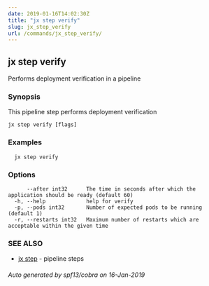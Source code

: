 ```yaml
---
date: 2019-01-16T14:02:30Z
title: "jx step verify"
slug: jx_step_verify
url: /commands/jx_step_verify/
---
```

## jx step verify

Performs deployment verification in a pipeline

### Synopsis

This pipeline step performs deployment verification

```
jx step verify [flags]
```

### Examples

```
  jx step verify
```

### Options

```
      --after int32      The time in seconds after which the application should be ready (default 60)
  -h, --help             help for verify
  -p, --pods int32       Number of expected pods to be running (default 1)
  -r, --restarts int32   Maximum number of restarts which are acceptable within the given time
```

### SEE ALSO

* [jx step](/commands/jx_step/)	 - pipeline steps

###### Auto generated by spf13/cobra on 16-Jan-2019
